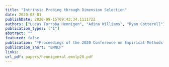 ```yaml
---
title: "Intrinsic Probing through Dimension Selection"
date: 2020-08-01
publishDate: 2020-09-15T09:43:34.111172Z
authors: ["Lucas Torroba Hennigen", "Adina Williams", "Ryan Cotterell"]
publication_types: ["1"]
abstract: ""
featured: false
publication: "*Proceedings of the 2020 Conference on Empirical Methods in Natural Language Processing and the 9th International Joint Conference on Natural Language Processing*"
publication_short: "EMNLP"
links:
url_pdf: papers/hennigen+al.emnlp20.pdf
---
```


